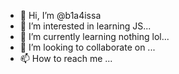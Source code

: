- 👋 Hi, I’m @b1a4issa
- 👀 I’m interested in learning JS...
- 🌱 I’m currently learning nothing lol...
- 💞️ I’m looking to collaborate on ...
- 📫 How to reach me ...

<!---
b1a4issa/b1a4issa is a ✨ special ✨ repository because its `README.md` (this file) appears on your GitHub profile.
You can click the Preview link to take a look at your changes.
--->
